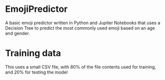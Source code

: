 # EmojiPredictor

A basic emoji predictor written in Python and Jupiter Notebooks that uses a Decision Tree to predict the most commonly used emoji based on an age and gender.

# Training data

This uses a small CSV file, with 80% of the file contents used for training, and 20% for testing the model
